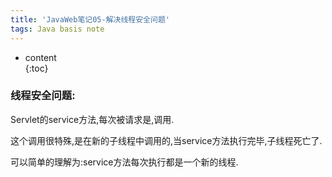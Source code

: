 ```yaml
---  
title: 'JavaWeb笔记05-解决线程安全问题'  
tags: Java basis note
---  
```

  
  
* content  
{:toc}  
  
  
  
  

### 线程安全问题:
Servlet的service方法,每次被请求是,调用.

这个调用很特殊,是在新的子线程中调用的,当service方法执行完毕,子线程死亡了.

可以简单的理解为:service方法每次执行都是一个新的线程.


